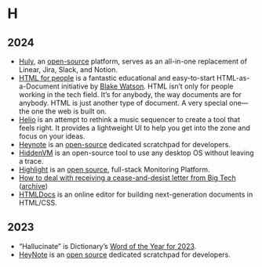 # H

## 2024

- [Huly](https://huly.io), an [open-source](https://github.com/hcengineering/platform) platform, serves as an all-in-one replacement of Linear, Jira, Slack, and Notion.
- [HTML for people](https://htmlforpeople.com) is a fantastic educational and easy-to-start HTML-as-a-Document initiative by [Blake Watson](https://blakewatson.com). HTML isn’t only for people working in the tech field. It’s for anybody, the way documents are for anybody. HTML is just another type of document. A very special one—the one the web is built on.
- [Helio](https://helio.fm) is an attempt to rethink a music sequencer to create a tool that feels right. It provides a lightweight UI to help you get into the zone and focus on your ideas.
- [Heynote](https://heynote.com) is an [open-source](https://github.com/heyman/heynote/) dedicated scratchpad for developers.
- [HiddenVM](https://github.com/aforensics/HiddenVM) is an open-source tool to use any desktop OS without leaving a trace.
- [Highlight](https://www.highlight.io) is an [open source](https://github.com/highlight/highlight/), full-stack Monitoring Platform.
- [How to deal with receiving a cease-and-desist letter from Big Tech](https://12challenges.substack.com/p/how-to-deal-with-receiving-a-cease) ([archive](https://archive.ph/sKodT))
- [HTMLDocs](https://htmldocs.com) is an online editor for building next-generation documents in HTML/CSS.

## 2023

- “Hallucinate” is Dictionary’s [Word of the Year for 2023](https://content.dictionary.com/word-of-the-year-2023/).
- [HeyNote](https://heynote.com) is an [open source](https://github.com/heyman/heynote) dedicated scratchpad for developers.